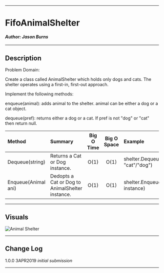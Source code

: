 ------------------------------

# FifoAnimalShelter
#### *Author: Jason Burns*

------------------------------

## Description

Problem Domain:

Create a class called AnimalShelter which holds only dogs and cats. The shelter operates using a first-in, first-out approach.

Implement the following methods:

enqueue(animal): adds animal to the shelter. animal can be either a dog or a cat object.

dequeue(pref): returns either a dog or a cat. If pref is not "dog" or "cat" then return null.

| Method | Summary | Big O Time | Big O Space | Example | 
| :----------- | :----------- | :-------------: | :-------------: | :----------- |
| Dequeue(string) | Returns a Cat or Dog instance. | O(1) | O(1) | shelter.Dequeue(string "cat"/"dog") |
| Enqueue(Animal ani) | Dedopts a Cat or Dog to AnimalShelter instance. | O(1) | O(1) | shelter.Enqueue(animal instance) |


------------------------------

## Visuals
![Animal Shelter](https://github.com/jasonb315/data_structures_and_algorithms-py/blob/master/assets/fifo_animal_shelter.jpg)


------------------------------

## Change Log
1.0.0 3APR2019 *initial submission*

------------------------------